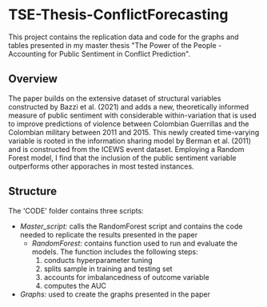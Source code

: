 # TSE-Thesis-ConflictForecasting

This project contains the replication data and code for the graphs and tables presented in my master thesis "The Power of the People - Accounting for Public Sentiment in Conflict Prediction". 

## Overview 
The paper builds on the extensive dataset of structural variables constructed by Bazzi et al. (2021) and adds a new, theoretically informed measure of public sentiment with considerable within-variation that is used to improve predictions of violence between Colombian Guerrillas and the Colombian military between 2011 and 2015. 
This newly created time-varying variable is rooted in the information sharing model by Berman et al. (2011) and is constructed from the ICEWS event dataset. Employing a Random Forest model, I find that the inclusion of the public sentiment variable outperforms other apporaches in most tested instances. 

## Structure
The 'CODE' folder contains three scripts:
* _Master_script:_ calls the RandomForest script and contains the code needed to replicate the results presented in the paper
   + _RandomForest:_ contains function used to run and evaluate the models. The function includes the following steps:
       1. conducts hyperparameter tuning
       2. splits sample in training and testing set
       3. accounts for imbalancedness of outcome variable
       4. computes the AUC
* _Graphs:_ used to create the graphs presented in the paper
